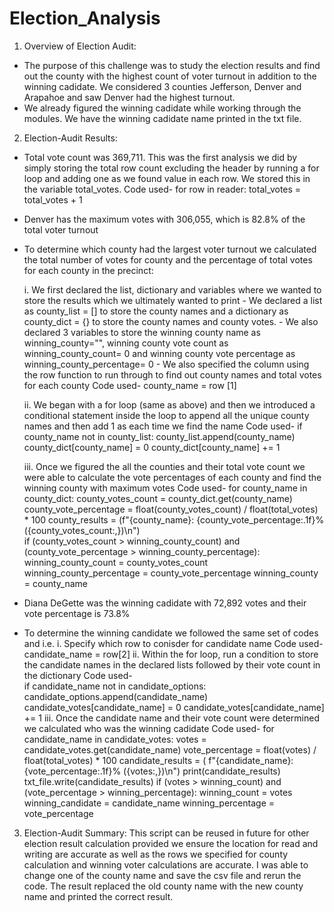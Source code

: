 # Election_Analysis

1. Overview of Election Audit: 
- The purpose of this challenge was to study the election results and find out the county with the highest count of voter turnout in addition to the winning cadidate. We considered 3 counties Jefferson, Denver and Arapahoe and saw Denver had the highest turnout.
- We already figured the winning cadidate while working through the modules. We have the winning cadidate name printed in the txt file. 

2. Election-Audit Results:
- Total vote count was 369,711. This was the first analysis we did by simply storing the total row count excluding the header by running a for loop and adding one as we found value in each row. We stored this in the variable total_votes.
    Code used-
    for row in reader:
        total_votes = total_votes + 1

- Denver has the maximum votes with 306,055, which is 82.8% of the total voter turnout
- To determine which county had the largest voter turnout we calculated the total number of votes for county and the percentage of total votes for each county in the precinct:

    i. We first declared the list, dictionary and variables where we wanted to store the results which we ultimately wanted to print
      - We declared a list as county_list = [] to store the county names and a dictionary as county_dict = {} to store the county names and county votes. 
      - We also declared 3 variables to store the winning county name as winning_county="", winning county vote count as winning_county_count= 0 and winning county         vote percentage as winning_county_percentage= 0
      - We also specified the column using the row function to run through to find out county names and total votes for each county
        Code used-
        county_name = row [1]


    ii. We began with a for loop (same as above) and then we introduced a conditional statement inside the loop to append all the unique county names and then add 1         as each time we find the name
        Code used- 
            if county_name not in county_list:
                county_list.append(county_name)
                county_dict[county_name] = 0
            county_dict[county_name] += 1

    iii. Once we figured the all the counties and their total vote count we were able to calculate the vote percentages of each county and find the winning county            with maximum votes
         Code used- 
            for county_name in county_dict:
                county_votes_count = county_dict.get(county_name)
                county_vote_percentage = float(county_votes_count) / float(total_votes) * 100
                county_results = (f"{county_name}: {county_vote_percentage:.1f}% ({county_votes_count:,})\n")                
                if (county_votes_count > winning_county_count) and (county_vote_percentage > winning_county_percentage):
                    winning_county_count = county_votes_count
                    winning_county_percentage = county_vote_percentage
                    winning_county = county_name       


- Diana DeGette was the winning cadidate with 72,892 votes and their vote percentage is 73.8%    
- To determine the winning candidate we followed the same set of codes and i.e. 
        i. Specify which row to conisder for candidate name
         Code used-
         candidate_name = row[2]
        ii. Within the for loop, run a condition to store the candidate names in the declared lists followed by their vote count in the dictionary
         Code used-     
                if candidate_name not in candidate_options:
                candidate_options.append(candidate_name)
                candidate_votes[candidate_name] = 0
            candidate_votes[candidate_name] += 1
        iii. Once the candidate name and their vote count were determined we calculated who was the winning cadidate
            Code used-
            for candidate_name in candidate_votes:
            votes = candidate_votes.get(candidate_name)
            vote_percentage = float(votes) / float(total_votes) * 100
            candidate_results = (
                f"{candidate_name}: {vote_percentage:.1f}% ({votes:,})\n")
            print(candidate_results)
            txt_file.write(candidate_results)
            if (votes > winning_count) and (vote_percentage > winning_percentage):
                winning_count = votes
            winning_candidate = candidate_name
            winning_percentage = vote_percentage
 
3. Election-Audit Summary: This script can be reused in future for other election result calculation provided we ensure the location for read and writing are accurate as well as the rows we specified for county calculation and winning voter calculations are accurate. 
I was able to change one of the county name and save the csv file and rerun the code. The result replaced the old county name with the new county name and printed the correct result. 
